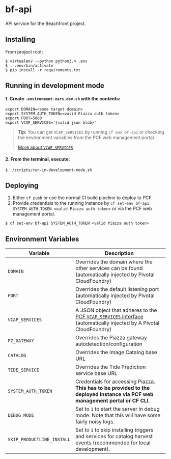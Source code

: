 # bf-api

API service for the Beachfront project.


## Installing

From project root:

```
$ virtualenv --python python3.4 .env
$ . .env/bin/activate
$ pip install -r requirements.txt
```


## Running in development mode

#### 1. Create `.environment-vars.dev.sh` with the contents:

```
export DOMAIN=<some target domain>
export SYSTEM_AUTH_TOKEN=<valid Piazza auth token>
export PORT=5000
export VCAP_SERVICES='{valid json blob}'
```

> **Tip:** You can get `VCAP_SERVICES` by running `cf env bf-api` or checking
> the environment variables from the PCF web management portal.
>
> [More about `VCAP_SERVICES`](https://docs.run.pivotal.io/devguide/deploy-apps/environment-variable.html#VCAP-SERVICES)

#### 2. From the terminal, execute:

```
$ ./scripts/run-in-development-mode.sh
```


## Deploying

1. Either `cf push` or use the normal CI build pipeline to deploy to PCF.
2. Provide credentials to the running instance by `cf set-env bf-api SYSTEM_AUTH_TOKEN <valid Piazza auth token>` or
via the PCF web management portal.

```
$ cf set-env bf-api SYSTEM_AUTH_TOKEN <valid Piazza auth token>
```


## Environment Variables

| Variable            | Description |
|---------------------|-------------|
| `DOMAIN`            | Overrides the domain where the other services can be found (automatically injected by Pivotal CloudFoundry) |
| `PORT`              | Overrides the default listening port (automatically injected by Pivotal CloudFoundry) |
| `VCAP_SERVICES`     | A JSON object that adheres to the [PCF `VCAP_SERVICES` interface](https://docs.run.pivotal.io/devguide/deploy-apps/environment-variable.html#VCAP-SERVICES) (automatically injected by A Pivotal CloudFoundry) |
| `PZ_GATEWAY`        | Overrides the Piazza gateway autodetection/configuration |
| `CATALOG`           | Overrides the Image Catalog base URL |
| `TIDE_SERVICE`      | Overrides the Tide Prediction service base URL |
| `SYSTEM_AUTH_TOKEN` | Credentials for accessing Piazza.  **This has to be provided to the deployed instance via PCF web management portal or CF CLI.** |
| `DEBUG_MODE`        | Set to `1` to start the server in debug mode.  Note that this will have some fairly noisy logs. |
| `SKIP_PRODUCTLINE_INSTALL` | Set to `1` to skip installing triggers and services for catalog harvest events (recommended for local development). |
